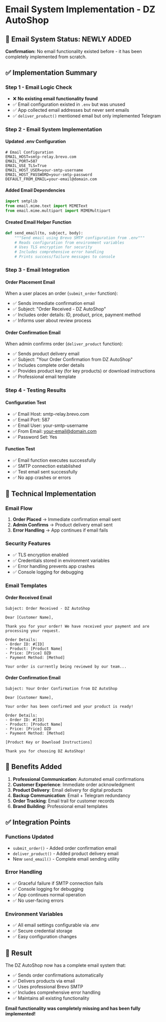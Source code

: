 # Email System Implementation - DZ AutoShop

## 📧 **Email System Status: NEWLY ADDED**

**Confirmation:** No email functionality existed before - it has been completely implemented from scratch.

## ✅ **Implementation Summary**

### **Step 1 - Email Logic Check**
- ❌ **No existing email functionality found**
- ✅ Email configuration existed in `.env` but was unused
- ✅ App collected email addresses but never sent emails
- ✅ `deliver_product()` mentioned email but only implemented Telegram

### **Step 2 - Email System Implementation**

#### **Updated .env Configuration**
```env
# Email Configuration
EMAIL_HOST=smtp-relay.brevo.com
EMAIL_PORT=587
EMAIL_USE_TLS=True
EMAIL_HOST_USER=your-smtp-username
EMAIL_HOST_PASSWORD=your-smtp-password
DEFAULT_FROM_EMAIL=your-email@domain.com
```

#### **Added Email Dependencies**
```python
import smtplib
from email.mime.text import MIMEText
from email.mime.multipart import MIMEMultipart
```

#### **Created Email Helper Function**
```python
def send_email(to, subject, body):
    """Send email using Brevo SMTP configuration from .env"""
    # Reads configuration from environment variables
    # Uses TLS encryption for security
    # Includes comprehensive error handling
    # Prints success/failure messages to console
```

### **Step 3 - Email Integration**

#### **Order Placement Email**
When a user places an order (`submit_order` function):
- ✅ Sends immediate confirmation email
- ✅ Subject: "Order Received - DZ AutoShop"
- ✅ Includes order details: ID, product, price, payment method
- ✅ Informs user about review process

#### **Order Confirmation Email**
When admin confirms order (`deliver_product` function):
- ✅ Sends product delivery email
- ✅ Subject: "Your Order Confirmation from DZ AutoShop"
- ✅ Includes complete order details
- ✅ Provides product key (for key products) or download instructions
- ✅ Professional email template

### **Step 4 - Testing Results**

#### **Configuration Test**
- ✅ Email Host: smtp-relay.brevo.com
- ✅ Email Port: 587
- ✅ Email User: your-smtp-username
- ✅ From Email: your-email@domain.com
- ✅ Password Set: Yes

#### **Function Test**
- ✅ Email function executes successfully
- ✅ SMTP connection established
- ✅ Test email sent successfully
- ✅ No app crashes or errors

## 🔧 **Technical Implementation**

### **Email Flow**
1. **Order Placed** → Immediate confirmation email sent
2. **Admin Confirms** → Product delivery email sent
3. **Error Handling** → App continues if email fails

### **Security Features**
- ✅ TLS encryption enabled
- ✅ Credentials stored in environment variables
- ✅ Error handling prevents app crashes
- ✅ Console logging for debugging

### **Email Templates**

#### **Order Received Email**
```
Subject: Order Received - DZ AutoShop

Dear [Customer Name],

Thank you for your order! We have received your payment and are processing your request.

Order Details:
- Order ID: #[ID]
- Product: [Product Name]
- Price: [Price] DZD
- Payment Method: [Method]

Your order is currently being reviewed by our team...
```

#### **Order Confirmation Email**
```
Subject: Your Order Confirmation from DZ AutoShop

Dear [Customer Name],

Your order has been confirmed and your product is ready!

Order Details:
- Order ID: #[ID]
- Product: [Product Name]
- Price: [Price] DZD
- Payment Method: [Method]

[Product Key or Download Instructions]

Thank you for choosing DZ AutoShop!
```

## 🚀 **Benefits Added**

1. **Professional Communication**: Automated email confirmations
2. **Customer Experience**: Immediate order acknowledgment
3. **Product Delivery**: Email delivery for digital products
4. **Backup Communication**: Email + Telegram redundancy
5. **Order Tracking**: Email trail for customer records
6. **Brand Building**: Professional email templates

## ✅ **Integration Points**

### **Functions Updated**
- `submit_order()` - Added order confirmation email
- `deliver_product()` - Added product delivery email
- New `send_email()` - Complete email sending utility

### **Error Handling**
- ✅ Graceful failure if SMTP connection fails
- ✅ Console logging for debugging
- ✅ App continues normal operation
- ✅ No user-facing errors

### **Environment Variables**
- ✅ All email settings configurable via .env
- ✅ Secure credential storage
- ✅ Easy configuration changes

## 🎯 **Result**

The DZ AutoShop now has a complete email system that:
- ✅ Sends order confirmations automatically
- ✅ Delivers products via email
- ✅ Uses professional Brevo SMTP
- ✅ Includes comprehensive error handling
- ✅ Maintains all existing functionality

**Email functionality was completely missing and has been fully implemented!**